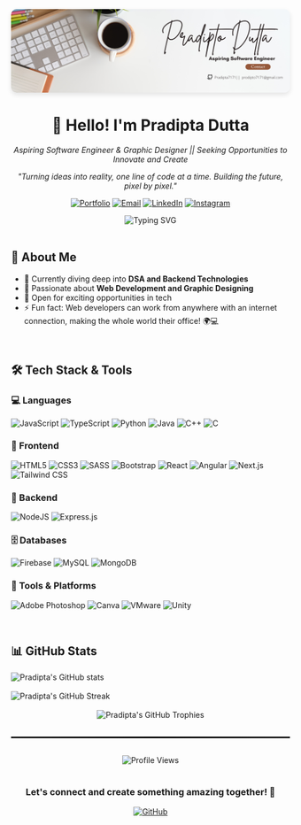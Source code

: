 <div align="center">
  <img src="https://github.com/Pradipta7171/Pradipta7171/blob/main/LinkedinBackgroudPic.png" alt="Pradipta Dutta's Logo" width="800px" style="max-width: 100%; height: auto; border-radius: 10px; box-shadow: 0 4px 8px rgba(0,0,0,0.1);">
</div>

<h1 align="center">👋 Hello! I'm Pradipta Dutta</h1>

<p align="center">
  <em> Aspiring Software Engineer & Graphic Designer || Seeking Opportunities to Innovate and Create </em>
</p>

<p align="center">
  <em>"Turning ideas into reality, one line of code at a time. Building the future, pixel by pixel."</em>
</p>

<div align="center">
  
  [![Portfolio](https://img.shields.io/badge/Portfolio-FF5722?style=for-the-badge&logo=todoist&logoColor=white)](https://pradipto-web-portfolio.vercel.app)
  [![Email](https://img.shields.io/badge/Email-D14836?style=for-the-badge&logo=gmail&logoColor=white)](mailto:pradipto9798@gmail.com)
  [![LinkedIn](https://img.shields.io/badge/LinkedIn-0077B5?style=for-the-badge&logo=linkedin&logoColor=white)](https://www.linkedin.com/in/pradipto-dutta2024/)
  [![Instagram](https://img.shields.io/badge/Instagram-E4405F?style=for-the-badge&logo=instagram&logoColor=white)](https://www.instagram.com/p_dutta18/)

</div>

<div align="center">
  <img src="https://readme-typing-svg.herokuapp.com?font=Fira+Code&size=22&duration=3000&pause=1000&color=00FF00&center=true&vCenter=true&width=500&lines=Full+Stack+Developer;Creative+Problem+Solver;DSA+Enthusiastic;Lifelong+Learner" alt="Typing SVG" />
</div>

<br>

## 🚀 About Me

- 🔭 Currently diving deep into **DSA and Backend Technologies**
- 🌱 Passionate about **Web Development and Graphic Designing**
- 💼 Open for exciting opportunities in tech
- ⚡ Fun fact: Web developers can work from anywhere with an internet connection, making the whole world their office! 🌍💻

<br>

## 🛠️ Tech Stack & Tools

### 💻 Languages
![JavaScript](https://img.shields.io/badge/javascript-%23323330.svg?style=for-the-badge&logo=javascript&logoColor=%23F7DF1E) ![TypeScript](https://img.shields.io/badge/typescript-%23007ACC.svg?style=for-the-badge&logo=typescript&logoColor=white) ![Python](https://img.shields.io/badge/python-%2314354C.svg?style=for-the-badge&logo=python&logoColor=white) ![Java](https://img.shields.io/badge/java-%23ED8B00.svg?style=for-the-badge&logo=openjdk&logoColor=white) ![C++](https://img.shields.io/badge/c++-%2300599C.svg?style=for-the-badge&logo=c%2B%2B&logoColor=white) ![C](https://img.shields.io/badge/c-%2300599C.svg?style=for-the-badge&logo=c&logoColor=white)

### 🎨 Frontend
![HTML5](https://img.shields.io/badge/html5-%23E34F26.svg?style=for-the-badge&logo=html5&logoColor=white) ![CSS3](https://img.shields.io/badge/css3-%231572B6.svg?style=for-the-badge&logo=css3&logoColor=white) ![SASS](https://img.shields.io/badge/SASS-hotpink.svg?style=for-the-badge&logo=SASS&logoColor=white) ![Bootstrap](https://img.shields.io/badge/bootstrap-%23563D7C.svg?style=for-the-badge&logo=bootstrap&logoColor=white) ![React](https://img.shields.io/badge/react-%2320232a.svg?style=for-the-badge&logo=react&logoColor=%2361DAFB) ![Angular](https://img.shields.io/badge/angular-%23DD0031.svg?style=for-the-badge&logo=angular&logoColor=white) ![Next.js](https://img.shields.io/badge/next.js-%23000000.svg?style=for-the-badge&logo=next.js&logoColor=white) ![Tailwind CSS](https://img.shields.io/badge/tailwindcss-%2338B2AC.svg?style=for-the-badge&logo=tailwind-css&logoColor=white)

### 🔧 Backend
![NodeJS](https://img.shields.io/badge/node.js-%2343853D.svg?style=for-the-badge&logo=node.js&logoColor=white) ![Express.js](https://img.shields.io/badge/express.js-%23404d59.svg?style=for-the-badge&logo=express&logoColor=%2361DAFB) 

### 🗄️ Databases
![Firebase](https://img.shields.io/badge/firebase-%23039BE5.svg?style=for-the-badge&logo=firebase) ![MySQL](https://img.shields.io/badge/mysql-%2300f.svg?style=for-the-badge&logo=mysql&logoColor=white) ![MongoDB](https://img.shields.io/badge/MongoDB-%234ea94b.svg?style=for-the-badge&logo=mongodb&logoColor=white)

### 🔨 Tools & Platforms
![Adobe Photoshop](https://img.shields.io/badge/adobe%20photoshop-%2331A8FF.svg?style=for-the-badge&logo=adobe%20photoshop&logoColor=white) ![Canva](https://img.shields.io/badge/Canva-%2300C4CC.svg?style=for-the-badge&logo=Canva&logoColor=white) ![VMware](https://img.shields.io/badge/VMware-607078?style=for-the-badge&logo=vmware&logoColor=white) ![Unity](https://img.shields.io/badge/unity-%23000000.svg?style=for-the-badge&logo=unity&logoColor=white)

<br>

## 📊 GitHub Stats

<div align="left">
  <img src="https://github-readme-stats.vercel.app/api?username=pradipta7171&show_icons=true&theme=radical" alt="Pradipta's GitHub stats">
</div>

<br>

<div align="left">
  <img src="https://github-readme-streak-stats.herokuapp.com/?user=pradipta7171&theme=dark" alt="Pradipta's GitHub Streak">
</div>

<br>

<div align="center">
  <img src="https://github-profile-trophy.vercel.app/?username=pradipta7171&theme=darkhub&no-frame=true&row=1&&margin-w=20&no-bg=true" alt="Pradipta's GitHub Trophies">
</div>

<br>

<hr style="border: 0; height: 3px; background-image: linear-gradient(to right, rgba(0, 0, 0, 0), rgba(0, 0, 0, 0.75), rgba(0, 0, 0, 0));">

<br>

<div align="center">
  <img src="https://komarev.com/ghpvc/?username=pradipta7171&label=Profile%20views&color=0e75b6&style=flat" alt="Profile Views" />
</div>

<br>

<h3 align="center">Let's connect and create something amazing together! 🚀</h3>

<div align="center">

[![GitHub](https://img.shields.io/github/followers/pradipta7171?label=follow&style=social)](https://github.com/pradipta7171)

</div>
